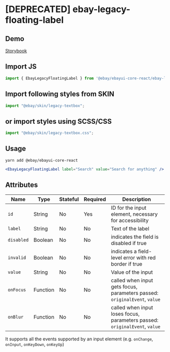 # [DEPRECATED] ebay-legacy-floating-label

## Demo

[Storybook](https://opensource.ebay.com/ebayui-core-react/main/?path=/story/ebay-legacy-floating-label--default-floating-label)

## Import JS

```jsx harmony
import { EbayLegacyFloatingLabel } from '@ebay/ebayui-core-react/ebay-legacy-floating-label'
```

## Import following styles from SKIN

```jsx harmony
import "@ebay/skin/legacy-textbox";
```

## or import styles using SCSS/CSS

```jsx harmony
import "@ebay/skin/legacy-textbox.css";
```

## Usage

```
yarn add @ebay/ebayui-core-react
```

```jsx harmony
<EbayLegacyFloatingLabel label="Search" value="Search for anything" />
```

## Attributes

| Name       | Type     | Stateful | Required | Description                                                                |
| ---------- | -------- | -------- | -------- | -------------------------------------------------------------------------- |
| `id`       | String   | No       | Yes      | ID for the input element, necessary for accessibility                      |
| `label`    | String   | No       | No       | Text of the label                                                          |
| `disabled` | Boolean  | No       | No       | indicates the field is disabled if true                                    |
| `invalid`  | Boolean  | No       | No       | indicates a field-level error with red border if true                      |
| `value`    | String   | No       | No       | Value of the input                                                         |
| `onFocus`  | Function | No       | No       | called when input gets focus, parameters passed: `originalEvent`, `value`  |
| `onBlur`   | Function | No       | No       | called when input loses focus, parameters passed: `originalEvent`, `value` |

It supports all the events supported by an input element (e.g. `onChange`, `onInput`, `onKeyDown`, `onKeyUp`)
